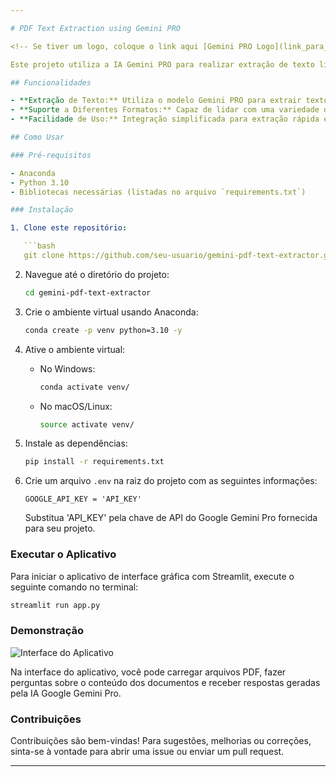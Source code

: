 ```yaml
---

# PDF Text Extraction using Gemini PRO

<!-- Se tiver um logo, coloque o link aqui [Gemini PRO Logo](link_para_logo.png)  -->

Este projeto utiliza a IA Gemini PRO para realizar extração de texto livre de arquivos PDF de forma automatizada.

## Funcionalidades

- **Extração de Texto:** Utiliza o modelo Gemini PRO para extrair texto de arquivos PDF.
- **Suporte a Diferentes Formatos:** Capaz de lidar com uma variedade de layouts e formatos de PDF.
- **Facilidade de Uso:** Integração simplificada para extração rápida e eficiente.

## Como Usar

### Pré-requisitos

- Anaconda
- Python 3.10
- Bibliotecas necessárias (listadas no arquivo `requirements.txt`)

### Instalação

1. Clone este repositório:

   ```bash
   git clone https://github.com/seu-usuario/gemini-pdf-text-extractor.git
   ```

2. Navegue até o diretório do projeto:

   ```bash
   cd gemini-pdf-text-extractor
   ```

3. Crie o ambiente virtual usando Anaconda:

   ```bash
   conda create -p venv python=3.10 -y
   ```

4. Ative o ambiente virtual:

   - No Windows:

     ```bash
     conda activate venv/
     ```

   - No macOS/Linux:

     ```bash
     source activate venv/
     ```

5. Instale as dependências:

   ```bash
   pip install -r requirements.txt
   ```

6. Crie um arquivo `.env` na raiz do projeto com as seguintes informações:

   ```
   GOOGLE_API_KEY = 'API_KEY'
   ```
   
   Substitua 'API_KEY' pela chave de API do Google Gemini Pro fornecida para seu projeto.

### Executar o Aplicativo

Para iniciar o aplicativo de interface gráfica com Streamlit, execute o seguinte comando no terminal:

```bash
streamlit run app.py
```

### Demonstração

![Interface do Aplicativo](https://github.com/user-attachments/assets/5e552851-30a5-4363-aa4d-0e05a6fbf970)

Na interface do aplicativo, você pode carregar arquivos PDF, fazer perguntas sobre o conteúdo dos documentos e receber respostas geradas pela IA Google Gemini Pro.

### Contribuições

Contribuições são bem-vindas! Para sugestões, melhorias ou correções, sinta-se à vontade para abrir uma issue ou enviar um pull request.

---
```

